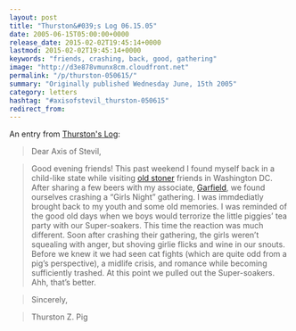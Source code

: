 ```yaml
---
layout: post
title: "Thurston&#039;s Log 06.15.05"
date: 2005-06-15T05:00:00+0000
release_date: 2015-02-02T19:45:14+0000
lastmod: 2015-02-02T19:45:14+0000
keywords: "friends, crashing, back, good, gathering"
image: "http://d3e878vmunx8cm.cloudfront.net"
permalink: "/p/thurston-050615/"
summary: "Originally published Wednesday June, 15th 2005"
category: letters
hashtag: "#axisofstevil_thurston-050615"
redirect_from:
---
```


An entry from [Thurston's Log](/p/thurston):

> Dear Axis of Stevil,

> Good evening friends! This past weekend I found myself back in a child-like state while visiting [old stoner](http://d3e878vmunx8cm.cloudfront.net/assets/stoner.jpg) friends in Washington DC. After sharing a few beers with my associate, [Garfield](http://d3e878vmunx8cm.cloudfront.net/assets/garfield[crickets].jpg), we found ourselves crashing a “Girls Night” gathering. I was immdediatly brought back to my youth and some old memories. I was reminded of the good old days when we boys would terrorize the little piggies’ tea party with our Super-soakers. This time the reaction was much different. Soon after crashing their gathering, the girls weren’t squealing with anger, but shoving girlie flicks and wine in our snouts. Before we knew it we had seen cat fights (which are quite odd from a pig’s perspective), a midlife crisis, and romance while becoming sufficiently trashed. At this point we pulled out the Super-soakers. Ahh, that’s better.

> Sincerely,

> Thurston Z. Pig
